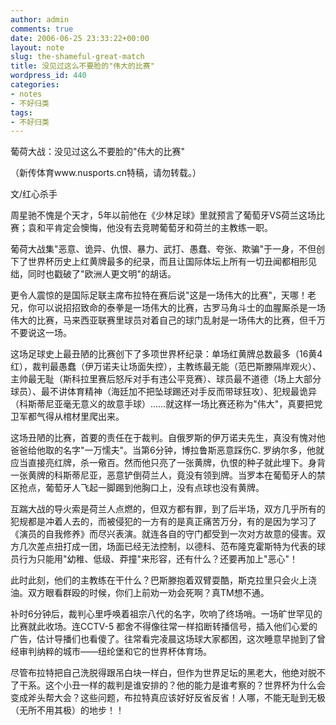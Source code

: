 ```yaml
---
author: admin
comments: true
date: 2006-06-25 23:33:22+00:00
layout: note
slug: the-shameful-great-match
title: 没见过这么不要脸的"伟大的比赛"
wordpress_id: 440
categories:
- notes
- 不好归类
tags:
- 不好归类
---
```


葡荷大战：没见过这么不要脸的"伟大的比赛"

（新传体育www.nusports.cn特稿，请勿转载。）

文/红心杀手

周星驰不愧是个天才，5年以前他在《少林足球》里就预言了葡萄牙VS荷兰这场比赛；袁和平肯定会懊悔，他没有去竞聘葡萄牙和荷兰的主教练一职。

葡荷大战集"恶意、诡异、仇恨、暴力、武打、愚蠢、夸张、欺骗"于一身，不但创下了世界杯历史上红黄牌最多的纪录，而且让国际体坛上所有一切丑闻都相形见绌，同时也戳破了"欧洲人更文明"的胡话。

更令人震惊的是国际足联主席布拉特在赛后说"这是一场伟大的比赛"，天哪！老兄，你可以说招招致命的泰拳是一场伟大的比赛，古罗马角斗士的血腥厮杀是一场伟大的比赛，马来西亚联赛里球员对着自己的球门乱射是一场伟大的比赛，但千万不要说这一场。

这场足球史上最丑陋的比赛创下了多项世界杯纪录：单场红黄牌总数最多（16黄4红），裁判最愚蠢（伊万诺夫让场面失控），主教练最无能（范巴斯滕隔岸观火）、主帅最无耻（斯科拉里赛后怒斥对手有违公平竞赛）、球员最不道德（场上大部分球员）、最不讲体育精神（海廷加不把坠球踢还对手反而带球狂攻）、犯规最诡异（科斯蒂尼亚毫无意义的故意手球）……就这样一场比赛还称为"伟大"，真要把党卫军都气得从棺材里爬出来。

这场丑陋的比赛，首要的责任在于裁判。自俄罗斯的伊万诺夫先生，真没有愧对他爸爸给他取的名字"一万懦夫"。当第6分钟，博拉鲁斯恶意踩伤C. 罗纳尔多，他就应当直接亮红牌，杀一儆百。然而他只亮了一张黄牌，仇恨的种子就此埋下。身背一张黄牌的科斯蒂尼亚，恶意铲倒荷兰人，竟没有领到牌。当罗本在葡萄牙人的禁区抢点，葡萄牙人飞起一脚踢到他胸口上，没有点球也没有黄牌。

互踹大战的导火索是荷兰人点燃的，但双方都有罪，到了后半场，双方几乎所有的犯规都是冲着人去的，而被侵犯的一方有的是真正痛苦万分，有的是因为学习了《演员的自我修养》而尽兴表演。就连各自的守门都受到一次对方故意的侵害。双方几次差点扭打成一团，场面已经无法控制，以德科、范布隆克霍斯特为代表的球员行为只能用"幼稚、低级、莽撞"来形容，还有什么？还要再加上"恶心"！

此时此刻，他们的主教练在干什么？巴斯滕抱着双臂耍酷，斯克拉里只会火上浇油。双方眼看群殴的时候，你们上前劝一劝会死啊？真TM想不通。

补时6分钟后，裁判心里呼唤着祖宗八代的名字，吹响了终场哨。一场旷世罕见的比赛就此收场。连CCTV-5 都舍不得像往常一样掐断转播信号，插入他们心爱的广告，估计导播们也看傻了。往常看完凌晨这场球大家都困，这次睡意早抛到了曾经审判纳粹的城市――纽纶堡和它的世界杯体育场。

尽管布拉特把自己洗脱得跟吊白块一样白，但作为世界足坛的黑老大，他绝对脱不了干系。这个小丑一样的裁判是谁安排的？他的能力是谁考察的？世界杯为什么会变成斧头帮大会？这些问题，布拉特真应该好好反省反省！人哪，不能无耻到无极（无所不用其极）的地步！！
